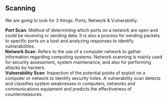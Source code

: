 ## Scanning
We are going to look for 3 things: Ports, Network & Vulnerability.


<b>Port Scan</b>: Method of determining which ports on a network are open and could be receiving or sending data. It is also a process for sending packets to specific ports on a host and analyzing responses to identify vulnerabilities. <br>
<b>Network Scan</b>: Refers to the use of a computer network to gather information regarding computing systems. Network scanning is mainly used for security assessment, system maintenance, and also for performing attacks by hackers.<br>
<b>Vulnerability Scan</b>: Inspection of the potential points of exploit on a computer or network to identify security holes. A vulnerability scan detects and classifies system weaknesses in computers, networks and communications equipment and predicts the effectiveness of countermeasures. <br>
